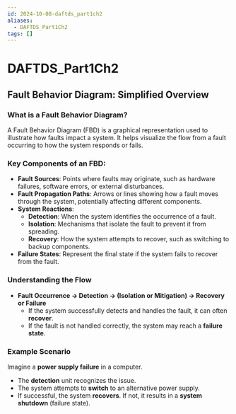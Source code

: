 ```yaml
---
id: 2024-10-08-daftds_part1ch2
aliases:
  - DAFTDS_Part1Ch2
tags: []
---
```


# DAFTDS_Part1Ch2

## Fault Behavior Diagram: Simplified Overview

### What is a Fault Behavior Diagram?

A Fault Behavior Diagram (FBD) is a graphical representation used to illustrate how faults impact a system. It helps visualize the flow from a fault occurring to how the system responds or fails.

### Key Components of an FBD:

- **Fault Sources**: Points where faults may originate, such as hardware failures, software errors, or external disturbances.
- **Fault Propagation Paths**: Arrows or lines showing how a fault moves through the system, potentially affecting different components.
- **System Reactions**:
  - **Detection**: When the system identifies the occurrence of a fault.
  - **Isolation**: Mechanisms that isolate the fault to prevent it from spreading.
  - **Recovery**: How the system attempts to recover, such as switching to backup components.
- **Failure States**: Represent the final state if the system fails to recover from the fault.

### Understanding the Flow

- **Fault Occurrence → Detection → (Isolation or Mitigation) → Recovery or Failure**
  - If the system successfully detects and handles the fault, it can often **recover**.
  - If the fault is not handled correctly, the system may reach a **failure state**.

### Example Scenario

Imagine a **power supply failure** in a computer.

- The **detection** unit recognizes the issue.
- The system attempts to **switch** to an alternative power supply.
- If successful, the system **recovers**. If not, it results in a **system shutdown** (failure state).
